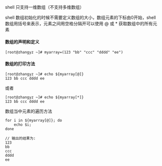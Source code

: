 
shell 只支持一维数组（不支持多维数组）

shell 数组初始化的时候不需要定义数组的大小，数组元素的下标由0开始，shell数组用括号来表示，元素之间用空格分隔开可以使用 @ 或 * 获取数组中的所有元素

#### 数组的声明和定义

```shell
[root@zhangyz ~]# myarray=(123 "bb" "ccc" "dddd" "ee")
```

#### 数组的打印方法

```shell
[root@zhangyz ~]# echo ${myarray[@]}
123 bb ccc dddd ee
```

或者

```shell
[root@zhangyz ~]# echo ${myarray[*]}
123 bb ccc dddd ee
```

数组当中元素的遍历方法

```shell
for i in ${myarray[@]}; do 
    echo $i; 
done

// 输出的结果为:
123
bb
ccc
dddd
ee
```

